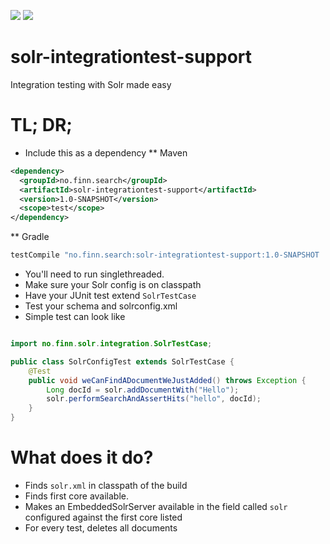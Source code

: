 [![][Build Status img]][Build Status]
[![][license img]][license]

# solr-integrationtest-support

Integration testing with Solr made easy


[Build Status]:https://travis-ci.org/finn-no/solr-integrationtest-support
[Build Status img]:https://travis-ci.org/finn-no/solr-integrationtest-support.svg?branch=master
[license]:LICENSE
[license img]:https://img.shields.io/badge/License-Apache%202-blue.svg


# TL; DR;
* Include this as a dependency
** Maven

```xml
<dependency>
  <groupId>no.finn.search</groupId>
  <artifactId>solr-integrationtest-support</artifactId>
  <version>1.0-SNAPSHOT</version>
  <scope>test</scope>
</dependency>
```

** Gradle

```groovy
testCompile "no.finn.search:solr-integrationtest-support:1.0-SNAPSHOT
```
* You'll need to run singlethreaded.
* Make sure your Solr config is on classpath
* Have your JUnit test extend `SolrTestCase`
* Test your schema and solrconfig.xml
* Simple test can look like

```java

import no.finn.solr.integration.SolrTestCase;

public class SolrConfigTest extends SolrTestCase {
    @Test
    public void weCanFindADocumentWeJustAdded() throws Exception {
        Long docId = solr.addDocumentWith("Hello");
        solr.performSearchAndAssertHits("hello", docId);
    }
}

```

# What does it do?

* Finds `solr.xml` in classpath of the build
* Finds first core available.
* Makes an EmbeddedSolrServer available in the field called `solr` configured against the first core listed
* For every test, deletes all documents
